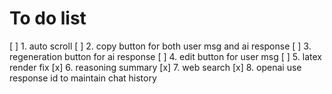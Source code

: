 # To do list

[ ] 1. auto scroll
[ ] 2. copy button for both user msg and ai response
[ ] 3. regeneration button for ai response
[ ] 4. edit button for user msg
[ ] 5. latex render fix
[x] 6. reasoning summary
[x] 7. web search
[x] 8. openai use response id to maintain chat history
